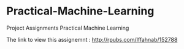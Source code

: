 # Practical-Machine-Learning
Project Assignments Practical Machine Learning

The  link to view this assignemnt : http://rpubs.com/Iffahnab/152788


